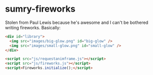 # sumry-fireworks

Stolen from Paul Lewis because he's awesome and I can't be bothered writing fireworks. Basically:


```html
<div id="library">
  <img src="images/big-glow.png" id="big-glow" />
  <img src="images/small-glow.png" id="small-glow" />
</div>

<script src="js/requestanimframe.js"></script>
<script src="js/fireworks.js"></script>
<script>Fireworks.initialize();</script>
```
